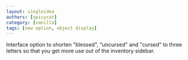 ```yaml
---
layout: singleidea
authors: [spicycat]
category: [vanilla]
tags: [new option, object display]
---
```

Interface option to shorten "blessed", "uncursed" and "cursed" to three letters so that you get more use out of the inventory sidebar.

